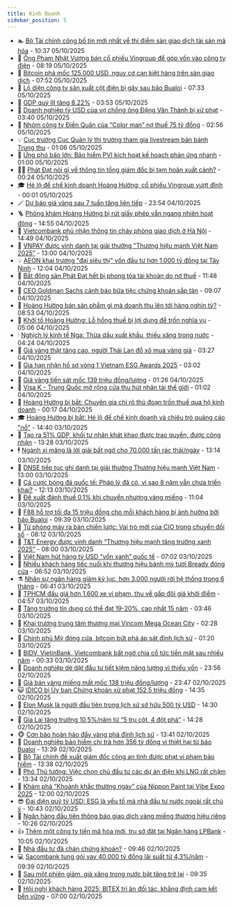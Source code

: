 ```yaml
---
title: Kinh Doanh
sidebar_position: 5
---
```


<!-- dantri-kinh-doanh:START -->
- 🏊 [Bộ Tài chính công bố tin mới nhất về thí điểm sàn giao dịch tài sản mã hóa](https://dantri.com.vn/kinh-doanh/bo-tai-chinh-cong-bo-tin-moi-nhat-ve-thi-diem-san-giao-dich-tai-san-ma-hoa-20251005172104683.htm) - 10:37 05/10/2025
- 🦆 [Ông Phạm Nhật Vượng bán cổ phiếu Vingroup để góp vốn vào công ty điện](https://dantri.com.vn/kinh-doanh/ong-pham-nhat-vuong-ban-co-phieu-vingroup-de-gop-von-vao-cong-ty-dien-20251005145906637.htm) - 08:19 05/10/2025
- 🦄 [Bitcoin phá mốc 125.000 USD, nguy cơ cạn kiệt hàng trên sàn giao dịch](https://dantri.com.vn/kinh-doanh/bitcoin-pha-moc-125000-usd-nguy-co-can-kiet-hang-tren-san-giao-dich-20251005142418084.htm) - 07:52 05/10/2025
- 🌝 [Lộ diện công ty sản xuất cột điện bị gãy sau bão Bualoi](https://dantri.com.vn/kinh-doanh/lo-dien-cong-ty-san-xuat-cot-dien-bi-gay-sau-bao-bualoi-20251005004030000.htm) - 07:33 05/10/2025
- 💃 [GDP quý III tăng 8,22%](https://dantri.com.vn/kinh-doanh/gdp-quy-iii-tang-822-20251005104230413.htm) - 03:53 05/10/2025
- 🦏 [Doanh nghiệp tỷ USD của vợ chồng ông Đặng Văn Thành bị xử phạt](https://dantri.com.vn/kinh-doanh/doanh-nghiep-ty-usd-cua-vo-chong-ong-dang-van-thanh-bi-xu-phat-20251005102734488.htm) - 03:40 05/10/2025
- 🦩 [Nhóm công ty Điền Quân của “Color man” nợ thuế 75 tỷ đồng](https://dantri.com.vn/kinh-doanh/nhom-cong-ty-dien-quan-cua-color-man-no-thue-75-ty-dong-20251004194657161.htm) - 02:56 05/10/2025
- 💡 [Cục trưởng Cục Quản lý thị trường tham gia livestream bán bánh Trung thu](https://dantri.com.vn/kinh-doanh/cuc-truong-cuc-quan-ly-thi-truong-tham-gia-livestream-ban-banh-trung-thu-20251004171013599.htm) - 01:06 05/10/2025
- 🌊 [Ứng phó bão lớn: Bảo hiểm PVI kích hoạt kế hoạch phản ứng nhanh](https://dantri.com.vn/kinh-doanh/ung-pho-bao-lon-bao-hiem-pvi-kich-hoat-ke-hoach-phan-ung-nhanh-20251004190857688.htm) - 01:00 05/10/2025
- 🧑‍💻 [Phát Đạt nói gì về thông tin tổng giám đốc bị tạm hoãn xuất cảnh?](https://dantri.com.vn/kinh-doanh/phat-dat-noi-gi-ve-thong-tin-tong-giam-doc-bi-tam-hoan-xuat-canh-20251004211853212.htm) - 00:24 05/10/2025
- 🎓 [Hé lộ đế chế kinh doanh Hoàng Hường; cổ phiếu Vingroup vượt đỉnh](https://dantri.com.vn/kinh-doanh/he-lo-de-che-kinh-doanh-hoang-huong-co-phieu-vingroup-vuot-dinh-20251004230557079.htm) - 00:01 05/10/2025
- 🪄 [Dự báo giá vàng sau 7 tuần tăng liên tiếp](https://dantri.com.vn/kinh-doanh/du-bao-gia-vang-sau-7-tuan-tang-lien-tiep-20251004220216041.htm) - 23:54 04/10/2025
- 🪜 [Phòng khám Hoàng Hường bị rút giấy phép vẫn ngang nhiên hoạt động](https://dantri.com.vn/kinh-doanh/phong-kham-hoang-huong-bi-rut-giay-phep-van-ngang-nhien-hoat-dong-20251004210105558.htm) - 14:55 04/10/2025
- 🦄 [Vietcombank phủ nhận thông tin cháy phòng giao dịch ở Hà Nội](https://dantri.com.vn/kinh-doanh/vietcombank-phu-nhan-thong-tin-chay-phong-giao-dich-o-ha-noi-20251004212720439.htm) - 14:49 04/10/2025
- 💯 [VNPAY được vinh danh tại giải thưởng &quot;Thương hiệu mạnh Việt Nam 2025”](https://dantri.com.vn/kinh-doanh/vnpay-duoc-vinh-danh-tai-giai-thuong-thuong-hieu-manh-viet-nam-2025-20251004190405549.htm) - 13:00 04/10/2025
- 💡 [AEON khai trương &quot;đại siêu thị&quot; vốn đầu tư hơn 1.000 tỷ đồng tại Tây Ninh](https://dantri.com.vn/kinh-doanh/aeon-khai-truong-dai-sieu-thi-von-dau-tu-hon-1000-ty-dong-tai-tay-ninh-20251004183250312.htm) - 12:04 04/10/2025
- 🧰 [Bất động sản Phát Đạt hết bị phong tỏa tài khoản do nợ thuế](https://dantri.com.vn/kinh-doanh/bat-dong-san-phat-dat-het-bi-phong-toa-tai-khoan-do-no-thue-20251004181441729.htm) - 11:48 04/10/2025
- 🎊 [CEO Goldman Sachs cảnh báo bữa tiệc chứng khoán sắp tàn](https://dantri.com.vn/kinh-doanh/ceo-goldman-sachs-canh-bao-bua-tiec-chung-khoan-sap-tan-20251004143423541.htm) - 09:07 04/10/2025
- 🔭 [Hoàng Hường bán sản phẩm gì mà doanh thu lên tới hàng nghìn tỷ?](https://dantri.com.vn/kinh-doanh/hoang-huong-ban-san-pham-gi-ma-doanh-thu-len-toi-hang-nghin-ty-20251004113256187.htm) - 08:53 04/10/2025
- 💼 [Khởi tố Hoàng Hường: Lỗ hổng thuế bị lợi dụng để trốn nghĩa vụ](https://dantri.com.vn/kinh-doanh/khoi-to-hoang-huong-lo-hong-thue-bi-loi-dung-de-tron-nghia-vu-20251004112420798.htm) - 05:06 04/10/2025
- 🕯 [Nghịch lý kinh tế Nga: Thừa dầu xuất khẩu, thiếu xăng trong nước](https://dantri.com.vn/kinh-doanh/nghich-ly-kinh-te-nga-thua-dau-xuat-khau-thieu-xang-trong-nuoc-20251003205905431.htm) - 04:24 04/10/2025
- 🫣 [Giá vàng thật tăng cao, người Thái Lan đổ xô mua vàng giả](https://dantri.com.vn/kinh-doanh/gia-vang-that-tang-cao-nguoi-thai-lan-do-xo-mua-vang-gia-20251004094338715.htm) - 03:27 04/10/2025
- 🤠 [Gia hạn nhận hồ sơ vòng 1 Vietnam ESG Awards 2025](https://dantri.com.vn/kinh-doanh/gia-han-nhan-ho-so-vong-1-vietnam-esg-awards-2025-20251004095137197.htm) - 03:02 04/10/2025
- 🌈 [Giá vàng tiến sát mốc 139 triệu đồng/lượng](https://dantri.com.vn/kinh-doanh/gia-vang-tien-sat-moc-139-trieu-dongluong-20251004082107763.htm) - 01:26 04/10/2025
- 🦅 [Visa K - Trung Quốc mở rộng cửa thu hút nhân tài thế giới](https://dantri.com.vn/kinh-doanh/visa-k-trung-quoc-mo-rong-cua-thu-hut-nhan-tai-the-gioi-20251003220453495.htm) - 01:02 04/10/2025
- 🌁 [Hoàng Hường bị bắt: Chuyên gia chỉ rõ thủ đoạn trốn thuế qua hộ kinh doanh](https://dantri.com.vn/kinh-doanh/hoang-huong-bi-bat-chuyen-gia-chi-ro-thu-doan-tron-thue-qua-ho-kinh-doanh-20251003224737030.htm) - 00:17 04/10/2025
- 🎓 [Hoàng Hường bị bắt: Hé lộ đế chế kinh doanh và chiêu trò quảng cáo &quot;nổ&quot;](https://dantri.com.vn/kinh-doanh/hoang-huong-bi-bat-he-lo-de-che-kinh-doanh-va-chieu-tro-quang-cao-no-20251003210628410.htm) - 14:40 03/10/2025
- 📝 [Tạo ra 51% GDP, khối tư nhân khát khao được trao quyền, được công nhận](https://dantri.com.vn/kinh-doanh/tao-ra-51-gdp-khoi-tu-nhan-khat-khao-duoc-trao-quyen-duoc-cong-nhan-20251003095426584.htm) - 13:28 03/10/2025
- 🕴 [Ngành xi măng là lời giải bất ngờ cho 70.000 tấn rác thải/ngày](https://dantri.com.vn/kinh-doanh/nganh-xi-mang-la-loi-giai-bat-ngo-cho-70000-tan-rac-thaingay-20251003174942514.htm) - 13:14 03/10/2025
- 🧰 [DNSE tiếp tục ghi danh tại giải thưởng Thương hiệu mạnh Việt Nam](https://dantri.com.vn/kinh-doanh/dnse-tiep-tuc-ghi-danh-tai-giai-thuong-thuong-hieu-manh-viet-nam-20251003192719135.htm) - 13:00 03/10/2025
- 🤖 [Cá cược bóng đá quốc tế: Pháp lý đã có, vì sao 8 năm vẫn chưa triển khai?](https://dantri.com.vn/kinh-doanh/ca-cuoc-bong-da-quoc-te-phap-ly-da-co-vi-sao-8-nam-van-chua-trien-khai-20251003180214052.htm) - 12:13 03/10/2025
- 🤠 [Đề xuất đánh thuế 0,1% khi chuyển nhượng vàng miếng](https://dantri.com.vn/kinh-doanh/de-xuat-danh-thue-01-khi-chuyen-nhuong-vang-mieng-20251003150951665.htm) - 11:04 03/10/2025
- 🌮 [F88 hỗ trợ tối đa 15 triệu đồng cho mỗi khách hàng bị ảnh hưởng bởi bão Bualoi](https://dantri.com.vn/kinh-doanh/f88-ho-tro-toi-da-15-trieu-dong-cho-moi-khach-hang-bi-anh-huong-boi-bao-bualoi-20251003163901760.htm) - 09:39 03/10/2025
- 🦄 [Từ phòng máy ra bàn chiến lược: Vai trò mới của CIO trong chuyển đổi số](https://dantri.com.vn/kinh-doanh/tu-phong-may-ra-ban-chien-luoc-vai-tro-moi-cua-cio-trong-chuyen-doi-so-20251003144826204.htm) - 08:12 03/10/2025
- 👺 [T&amp;T Energy được vinh danh “Thương hiệu mạnh tăng trưởng xanh 2025”](https://dantri.com.vn/kinh-doanh/tt-energy-duoc-vinh-danh-thuong-hieu-manh-tang-truong-xanh-2025-20251003143659681.htm) - 08:00 03/10/2025
- 🤗 [Việt Nam hút hàng tỷ USD “vốn xanh” quốc tế](https://dantri.com.vn/kinh-doanh/viet-nam-hut-hang-ty-usd-von-xanh-quoc-te-20251003120539976.htm) - 07:02 03/10/2025
- 💪 [Nhiều khách hàng tiếc nuối khi thương hiệu bánh mỳ tươi Bready đóng cửa](https://dantri.com.vn/kinh-doanh/nhieu-khach-hang-tiec-nuoi-khi-thuong-hieu-banh-my-tuoi-bready-dong-cua-20251003102010648.htm) - 06:52 03/10/2025
- ⚗️ [Nhân sự ngân hàng giảm kỷ lục, hơn 3.000 người rời hệ thống trong 6 tháng](https://dantri.com.vn/kinh-doanh/nhan-su-ngan-hang-giam-ky-luc-hon-3000-nguoi-roi-he-thong-trong-6-thang-20251003111022714.htm) - 06:41 03/10/2025
- 🧠 [TPHCM đấu giá hơn 1.600 xe vi phạm, thu về gấp đôi giá khởi điểm](https://dantri.com.vn/kinh-doanh/tphcm-dau-gia-hon-1600-xe-vi-pham-thu-ve-gap-doi-gia-khoi-diem-20251003104453269.htm) - 04:57 03/10/2025
- 🗽 [Tăng trưởng tín dụng có thể đạt 19-20%, cao nhất 15 năm](https://dantri.com.vn/kinh-doanh/tang-truong-tin-dung-co-the-dat-19-20-cao-nhat-15-nam-20251003101936421.htm) - 03:46 03/10/2025
- 🫣 [Khai trương trung tâm thương mại Vincom Mega Ocean City](https://dantri.com.vn/kinh-doanh/khai-truong-trung-tam-thuong-mai-vincom-mega-ocean-city-20251003091625942.htm) - 02:28 03/10/2025
- 🫣 [Chính phủ Mỹ đóng cửa, bitcoin bứt phá áp sát đỉnh lịch sử](https://dantri.com.vn/kinh-doanh/chinh-phu-my-dong-cua-bitcoin-but-pha-ap-sat-dinh-lich-su-20251002232923188.htm) - 01:20 03/10/2025
- 🫣 [BIDV, VietinBank, Vietcombank bất ngờ chia cổ tức tiền mặt sau nhiều năm](https://dantri.com.vn/kinh-doanh/bidv-vietinbank-vietcombank-bat-ngo-chia-co-tuc-tien-mat-sau-nhieu-nam-20251003004438994.htm) - 00:33 03/10/2025
- 💂 [Doanh nghiệp dè dặt đầu tư tiết kiệm năng lượng vì thiếu vốn](https://dantri.com.vn/kinh-doanh/doanh-nghiep-de-dat-dau-tu-tiet-kiem-nang-luong-vi-thieu-von-20251002181133290.htm) - 23:56 02/10/2025
- 💫 [Giá bán vàng miếng mất mốc 138 triệu đồng/lượng](https://dantri.com.vn/kinh-doanh/gia-ban-vang-mieng-mat-moc-138-trieu-dongluong-20251003001447578.htm) - 23:47 02/10/2025
- 😺 [IDICO bị Ủy ban Chứng khoán xử phạt 152,5 triệu đồng](https://dantri.com.vn/kinh-doanh/idico-bi-uy-ban-chung-khoan-xu-phat-1525-trieu-dong-20251002080945829.htm) - 14:35 02/10/2025
- 🦆 [Elon Musk là người đầu tiên trong lịch sử sở hữu 500 tỷ USD](https://dantri.com.vn/kinh-doanh/elon-musk-la-nguoi-dau-tien-trong-lich-su-so-huu-500-ty-usd-20251002205050408.htm) - 14:30 02/10/2025
- 👀 [Gia Lai tăng trưởng 10,5%/năm từ “5 trụ cột, 4 đột phá”](https://dantri.com.vn/kinh-doanh/gia-lai-tang-truong-105nam-tu-5-tru-cot-4-dot-pha-20251002192229813.htm) - 14:28 02/10/2025
- 🐵 [Cơn bão hoàn hảo đẩy vàng phá đỉnh lịch sử](https://dantri.com.vn/kinh-doanh/con-bao-hoan-hao-day-vang-pha-dinh-lich-su-20251002100255072.htm) - 13:41 02/10/2025
- 🤖 [Doanh nghiệp bảo hiểm chi trả hơn 356 tỷ đồng vì thiệt hại từ bão Bualoi](https://dantri.com.vn/kinh-doanh/doanh-nghiep-bao-hiem-chi-tra-hon-356-ty-dong-vi-thiet-hai-tu-bao-bualoi-20251002183413110.htm) - 13:39 02/10/2025
- 💂 [Bộ Tài chính đề xuất giám đốc công an tỉnh được phạt vi phạm bảo hiểm](https://dantri.com.vn/kinh-doanh/bo-tai-chinh-de-xuat-giam-doc-cong-an-tinh-duoc-phat-vi-pham-bao-hiem-20251002192213477.htm) - 13:38 02/10/2025
- 🦆 [Phó Thủ tướng: Việc chọn chủ đầu tư các dự án điện khí LNG rất chậm](https://dantri.com.vn/kinh-doanh/pho-thu-tuong-viec-chon-chu-dau-tu-cac-du-an-dien-khi-lng-rat-cham-20251002195900791.htm) - 13:34 02/10/2025
- 🦅 [Khám phá “Khoảnh khắc thường ngày” của Nippon Paint tại Vibe Expo 2025](https://dantri.com.vn/kinh-doanh/kham-pha-khoanh-khac-thuong-ngay-cua-nippon-paint-tai-vibe-expo-2025-20251002164643405.htm) - 12:00 02/10/2025
- 😎 [Đại diện quỹ tỷ USD: ESG là yếu tố mà nhà đầu tư nước ngoài rất chú ý](https://dantri.com.vn/kinh-doanh/dai-dien-quy-ty-usd-esg-la-yeu-to-ma-nha-dau-tu-nuoc-ngoai-rat-chu-y-20251002151205582.htm) - 10:43 02/10/2025
- 🐎 [Ngân hàng đầu tiên thông báo giao dịch vàng miếng thương hiệu riêng](https://dantri.com.vn/kinh-doanh/ngan-hang-dau-tien-thong-bao-giao-dich-vang-mieng-thuong-hieu-rieng-20251002122106385.htm) - 10:26 02/10/2025
- 👍 [Thêm một công ty tiền mã hóa mới, trụ sở đặt tại Ngân hàng LPBank](https://dantri.com.vn/kinh-doanh/them-mot-cong-ty-tien-ma-hoa-moi-tru-so-dat-tai-ngan-hang-lpbank-20251002163753745.htm) - 10:05 02/10/2025
- 🦒 [Nhà đầu tư đã chán chứng khoán?](https://dantri.com.vn/kinh-doanh/nha-dau-tu-da-chan-chung-khoan-20251002160256604.htm) - 09:46 02/10/2025
- 💻 [Sacombank tung gói vay 40.000 tỷ đồng lãi suất từ 4,3%/năm](https://dantri.com.vn/kinh-doanh/sacombank-tung-goi-vay-40000-ty-dong-lai-suat-tu-43nam-20251002154819072.htm) - 09:39 02/10/2025
- 👺 [Sau một phiên giảm, giá xăng trong nước bật tăng trở lại](https://dantri.com.vn/kinh-doanh/sau-mot-phien-giam-gia-xang-trong-nuoc-bat-tang-tro-lai-20251002133221302.htm) - 09:35 02/10/2025
- 🧐 [Hội nghị khách hàng 2025: BITEX tri ân đối tác, khẳng định cam kết bền vững](https://dantri.com.vn/kinh-doanh/hoi-nghi-khach-hang-2025-bitex-tri-an-doi-tac-khang-dinh-cam-ket-ben-vung-20251002113900677.htm) - 07:00 02/10/2025<!-- dantri-kinh-doanh:END -->
